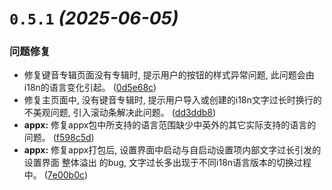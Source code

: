 # `0.5.1` *(2025-06-05)*

### 问题修复

* 修复键音专辑页面没有专辑时, 提示用户的按钮的样式异常问题, 此问题会由i18n的语言变化引起。 ([0d5e68c](https://github.com/LuSrackhall/KeyTone/commit/0d5e68c08884d29fe6cb424b34cacd867a65a5a4))
* 修复主页面中, 没有键音专辑时, 提示用户导入或创建的i18n文字过长时换行的不美观问题, 引入滚动条解决此问题。 ([dd3ddb8](https://github.com/LuSrackhall/KeyTone/commit/dd3ddb853008fc862cb1361c521f939fe941b368))
* **appx:** 修复appx包中所支持的语言范围缺少中英外的其它实际支持的语言的问题。 ([f598c5d](https://github.com/LuSrackhall/KeyTone/commit/f598c5d72b154aef5eb071dbd97acf595c90ab85))
* **appx:** 修复appx打包后, 设置界面中启动与自启动设置项内部文字过长引发的 设置界面 整体溢出 的bug, 文字过长多出现于不同i18n语言版本的切换过程中。 ([7e00b0c](https://github.com/LuSrackhall/KeyTone/commit/7e00b0cab068560dfe8bf678802af8754e8cd650))